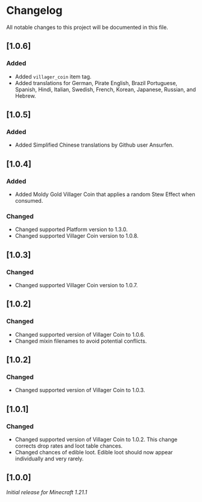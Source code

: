 # Changelog

All notable changes to this project will be documented in this file.

## [1.0.6]

### Added

- Added `villager_coin` item tag.
- Added translations for German, Pirate English, Brazil Portuguese, Spanish, Hindi, Italian, Swedish, French, Korean, Japanese, Russian, and Hebrew.

## [1.0.5]

### Added

- Added Simplified Chinese translations by Github user Ansurfen.

## [1.0.4]

### Added

- Added Moldy Gold Villager Coin that applies a random Stew Effect when consumed.

### Changed

- Changed supported Platform version to 1.3.0.
- Changed supported Villager Coin version to 1.0.8.

## [1.0.3]

### Changed

- Changed supported Villager Coin version to 1.0.7.

## [1.0.2]

### Changed

- Changed supported version of Villager Coin to 1.0.6.
- Changed mixin filenames to avoid potential conflicts.

## [1.0.2]

### Changed

- Changed supported version of Villager Coin to 1.0.3.

## [1.0.1]

### Changed

- Changed supported version of Villager Coin to 1.0.2. This change corrects drop rates and loot table chances.
- Changed chances of edible loot. Edible loot should now appear individually and very rarely.

## [1.0.0]

_Initial release for Minecraft 1.21.1_